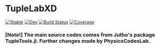 # TupleLabXD

[![Stable](https://img.shields.io/badge/docs-stable-blue.svg)](https://PhysicsCodesLab.github.io/TupleLabXD.jl/stable)
[![Dev](https://img.shields.io/badge/docs-dev-blue.svg)](https://PhysicsCodesLab.github.io/TupleLabXD.jl/dev)
[![Build Status](https://github.com/PhysicsCodesLab/TupleLabXD.jl/workflows/CI/badge.svg)](https://github.com/PhysicsCodesLab/TupleLabXD.jl/actions)
[![Coverage](https://codecov.io/gh/PhysicsCodesLab/TupleLabXD.jl/branch/master/graph/badge.svg)](https://codecov.io/gh/PhysicsCodesLab/TupleLabXD.jl)

### [Note!] The main source codes comes from Jutho's package TupleTools.jl. Further changes made by PhysicsCodesLab.

